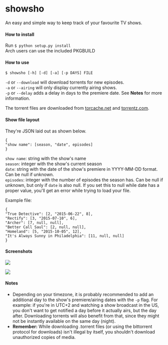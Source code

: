 # showsho
An easy and simple way to keep track of your favourite TV shows.

#### How to install
Run `$ python setup.py install`   
Arch users can use the included PKGBUILD

#### How to use
`$ showsho [-h] [-d] [-a] [-p DAYS] FILE`

`-d` or `--download` will download torrents for new episodes.  
`-a` or `--airing` will only display currently airing shows.  
`-p` or `--delay` adds a delay in days to the premiere date. See **Notes** for more information.  

The torrent files are downloaded from [torcache.net](https://torcache.net/)
and [torrentz.com](http://www.torrentz.com/).

#### Show file layout
They're JSON laid out as shown below.  
```
{
"show name": [season, "date", episodes]
}
```
`show name`: string with the show's name  
`season`: integer with the show's current season  
`date`: string with the date of the show's premiere in YYYY-MM-DD format. Can be null if unknown.  
`episodes`: integer with the number of episodes the season has. Can be null if unknown, but only if `date` is also null. If you set this to null while date has a proper value, you'll get an error while trying to load your file.  


Example file:  
```
{
"True Detective": [2, "2015-06-22", 8],
"Rectify": [3, "2015-07-10", 6],
"Archer": [7, null, null],
"Better Call Saul": [2, null, null],
"Homeland": [5, "2015-10-05", 12],
"It's Always Sunny in Philadelphia": [11, null, null]
}
```

#### Screenshots
![](http://s23.postimg.org/gdguqt997/2016_03_23_16_13_28.png)

![](http://s23.postimg.org/l0mwskwm3/2016_03_23_16_14_51.png)

#### Notes
- Depending on your timezone, it is probably recommended to add an additional day to the show's premiere/airing dates with the `-p` flag. For example: if you're in UTC+2 and watching a show broadcast in the US, you don't want to get notified a day before it actually airs, but the day after. Downloading torrents will also benefit from that, since they might not be instantly available on the same day (night).
- **Remember:** While downloading .torrent files (or using the bittorrent protocol for downloads) isn't illegal by itself, you shouldn't download unauthorized copies of media.
